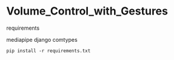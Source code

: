 # Volume_Control_with_Gestures

requirements

mediapipe
django
comtypes <br>
```
pip install -r requirements.txt
```

